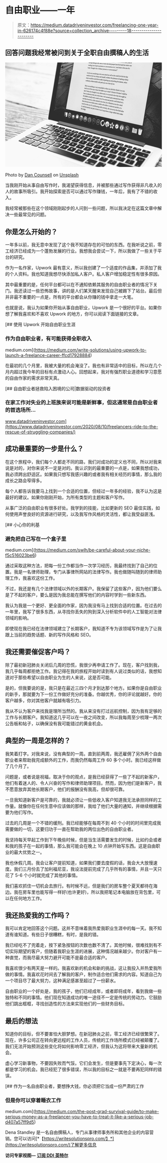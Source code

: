 # 自由职业——一年

> 原文：<https://medium.datadriveninvestor.com/freelancing-one-year-in-626174c4f88e?source=collection_archive---------18----------------------->

## 回答问题我经常被问到关于全职自由撰稿人的生活

![](img/b68cb9deb1f678d3b9d0500cd791daed.png)

Photo by [Dan Counsell](https://unsplash.com/@dancounsell?utm_source=medium&utm_medium=referral) on [Unsplash](https://unsplash.com?utm_source=medium&utm_medium=referral)

当我刚开始从事自由写作时，我渴望获得信息，并被那些通过写作获得非凡收入的人的故事所吸引。我开始探索是否可以通过写作赚钱，一年后，我有了不错的收入。

我经常被那些在这个领域刚刚起步的人问到一些问题，所以我决定在这篇文章中解决一些最常见的问题。

## 你是怎么开始的？

一年多以前，我无意中发现了这个我不知道存在的可怕的东西。在我听说之前，零工经济已经成为一个蓬勃发展的行业。我想我会尝试一下，所以我做了一些关于平台的研究。

作为一名作家，Upwork 最有意义，所以我创建了一个适度的作品集，并添加了我的个人资料。我也知道我想尽快添加私人客户。私人客户增加稳定性有很多原因。

其中最重要的是，任何平台都可以在不通知依赖其服务的自由职业者的情况下关门。我还读过一些恐怖故事，讲的是人们某天醒来发现自己被踢下了站台。最后但并非最不重要的一点是，所有的平台都会从你赚的钱中拿走一大笔。

也就是说，我认为如果你开始从事自由职业，Upwork 是一个很好的平台。如果你想了解我喜欢和不喜欢 Upwork 的地方，你可以阅读下面链接的文章。

[](https://medium.com/write-solutions/using-upwork-to-launch-a-freelance-career-ffcd17928884) [## 使用 Upwork 开始自由职业生涯

### 作为自由职业者，有可能获得全职收入

medium.com](https://medium.com/write-solutions/using-upwork-to-launch-a-freelance-career-ffcd17928884) 

在最初的几个月里，我被大量的机会淹没了。我也有非常适中的目标，所以在几个月内超过我今年的目标有点激动人心。回想起来，我对有强烈职业道德和学习意愿的自由作家的需求非常天真。

[](https://www.datadriveninvestor.com/2020/08/10/freelancers-ride-to-the-rescue-of-struggling-companies/) [## 自由职业者拯救陷入困境的公司|数据驱动的投资者

### 在家工作对失业的上班族来说可能是新鲜事，但这通常是自由职业者的首选场所…

www.datadriveninvestor.com](https://www.datadriveninvestor.com/2020/08/10/freelancers-ride-to-the-rescue-of-struggling-companies/) 

## 成功最重要的一步是什么？

在这个旅程中，我们每个人都走不同的路，我们对成功的定义也不同，所以对我来说是对的，对你来说不一定是对的。我认识到的最重要的一点是，如果我想成功，我必须跨出舒适区。如果我只想写我感兴趣的或者我有相关经历的事情，那么我的成长之路会窄得多。

每个人都告诉我要马上找到一个合适的位置，但经过一年多的经验，我不认为这是最好的建议。如果你刚刚开始，为所有类型的主题和客户写作。

从事广泛的自由职业有很多好处。我学到的技能，比如更新的 SEO 最佳实践，如何使用声誉良好的资源进行研究，以及我写作风格的灵活性，都让我受益匪浅。

[](https://medium.com/swlh/be-careful-about-your-niche-f5c516023be6) [## 小心你的利基

### 避免把自己写在一个盒子里

medium.com](https://medium.com/swlh/be-careful-about-your-niche-f5c516023be6) 

通过采取这种方法，把每一份工作都当作一次学习经历，我最终找到了自己的位置。我是一名律师助理，专门从事律所网站的法律写作。我也做随叫随到的律师助理工作，我喜欢这份工作。

不过，我还是有几个法律领域以外的长期客户。我保留了这些客户，因为他们要么是了不起的客户，要么是因为我总能在撰写他们的内容时学到一些新东西。

我认为我是一个更好、更全面的作家，因为我没有马上找到合适的位置。在过去的一年里，我写了很多东西，从寻找你丢失的狗到深入分析软件中的人工智能对法律领域的影响。

即使现在我已经在法律领域建立了长期客户，我知道不专为该领域写作是为了让我跟上当前的趋势话题、新的写作风格和 SEO。

## 我还需要催促客户吗？

除了最初新冠肺炎关闭后几周的恐慌，我很少再申请工作了。现在，客户找到我，我几乎每周都拒绝工作。我记得在我的旅程开始时读到有人说过类似的话，我想知道对于那些希望以自由职业为生的人来说，这是否可能。

是的，但我要说的是，我只是在最近三四个月才到达那个地方。如果你是自由职业的新手，那就要为下一份工作做好充分的准备。你越优秀，你的评论就越好。你的客户越多，你对其他客户就越有吸引力。

我从不认为客户来找我是理所当然的。我从来没有打过巡航控制，因为我有足够的工作与长期客户。我知道这几乎可以在一夜之间改变，所以我每周至少梳理一两次公告板和帖子，以确保没有我可能错过的黄金机会。

## 典型的一周是怎样的？

我笑着打字。对我来说，没有典型的一周。直到前两周，我还雇佣了另外两个自由职业者来帮助我完成额外的工作，而我仍然每周工作 60 多个小时。我已经这样做了几个月了。

问题是，或者说是祝福，取决于你的观点，是我已经获得了一些了不起的新客户，他们有着迷人的、令人兴奋的写作和律师助理项目。然而，因为他们是新客户，我不愿意放弃其他长期客户，他们的报酬没有我高，但却很可靠。

一旦我知道新客户是可靠的，我就必须让一些低收入客户知道我无法承担同样的工作量。就像你在任何生意中应该做的那样，我给了他们大量的通知，并继续根据需要为他们写作。

过去的几周是一个不错的缓刑。我已经能够在每周不到 40 个小时的时间里完成我需要做的一切，这要归功于一直在帮助我的两位出色的自由职业者。

我坚持每天早起工作到下午晚些时候，但是当生活需要发生的时候，比如约会或者和我的孩子在一起的事情，那么我可能会在晚上 10 点钟开始写东西。这是自由职业的最大优势之一。

我也休假几周。我会让客户提前知道，如果我们要去度假的话，我会大大放慢速度。我们三月份去了加利福尼亚，我设法提前完成了几乎所有的事情，并且一天只花了 5-6 个小时就完成了其他的事情。

我们喜欢抓住一切机会去旅行。有时候不远，但是我们的房车整个夏天都待在海边。我在房车里也能写得一样好(也许更好)，所以我把笔记本电脑放在背包里，可以在任何地方工作。

## 我还热爱我的工作吗？

我可以肯定地回答这个问题。这并不意味着我热爱我职业生涯中的每一天。我不知道有谁知道。有些日子很糟糕，有时，是我的错。

我已经吃不了兜着走，按下紧急按钮的次数也数不清了。其他时候，很难找到有不切实际期望的客户，但随着我职业生涯的进展，这种情况越来越少。你对客户有一种直觉，而我尽最大努力避开可能不是最合适的客户。

我喜欢很少有两天是一样的。我喜欢新的机会和新的挑战，这让我投入并热爱我所做的事情。我喜欢花时间去了解我的客户，制作适合他们需求的内容。知道自己为一个项目尽了最大努力，这种满足感甚至超过了一份薪水。

自由职业的一个好处是，我的孩子，他们已经成年，或者即将成年，看到我做一些独特和不同的事情。他们现在知道成功的唯一途径不一定是传统的劳动力。它鼓励他们跳出框框，寻找创造性的方法来实现他们的一些财务目标。

## 最后的想法

知道你的目标，但不要害怕大胆梦想。在新冠肺炎之前，零工经济已经很繁荣了。现在，许多公司正在转向更远程的工作人员，传统的工作场所模式已经被颠覆了。我们无法开始预测这些变化将如何影响零工经济，但我认为这将带来大量新的机会。

虚心学习新事物，不要因失败而气馁。它们会发生，但是要事先下定决心，每一次都是学习的机会。我已经犯了很多错误，所以我的目标之一就是不要再犯同样的错误。

[](https://medium.com/the-post-grad-survival-guide/to-make-serious-money-as-a-freelancer-you-have-to-treat-it-like-a-serious-job-d407a57ff9d5) [## 作为一名自由职业者，要想挣大钱，你必须把它当成一份严肃的工作

### 但是你可以穿着睡衣工作

medium.com](https://medium.com/the-post-grad-survival-guide/to-make-serious-money-as-a-freelancer-you-have-to-treat-it-like-a-serious-job-d407a57ff9d5) 

Dena Standley 是一名自由撰稿人，专门从事律师事务所和其他企业的内容营销。您可以访问[*【https://writesolutionspro.com/】*](https://writesolutionspro.com/)了解更多信息

**访问专家视图—** [**订阅 DDI 英特尔**](https://datadriveninvestor.com/ddi-intel)